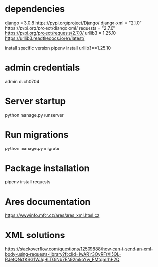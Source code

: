 # dependencies
django = 3.0.8 https://pypi.org/project/Django/
django-xml = "2.1.0" https://pypi.org/project/django-xml/
requests = "2.7.0" https://pypi.org/project/requests/2.7.0/
urllib3 = 1.25.10  https://urllib3.readthedocs.io/en/latest/


install specific version
pipenv install urllib3==1.25.10


# admin credentials
admin
duch0704


# Server startup
python manage.py runserver 


# Run migrations
python manage.py migrate 


# Package installation
pipenv install requests

# Ares documentation
https://wwwinfo.mfcr.cz/ares/ares_xml.html.cz



# XML solutions

https://stackoverflow.com/questions/12509888/how-can-i-send-an-xml-body-using-requests-library?fbclid=IwAR1r3OyRFrXl5QL-RJetQNcfKSG1WJqHLTGiNb7EA92mkoYw_FMtgmrhH2Q

